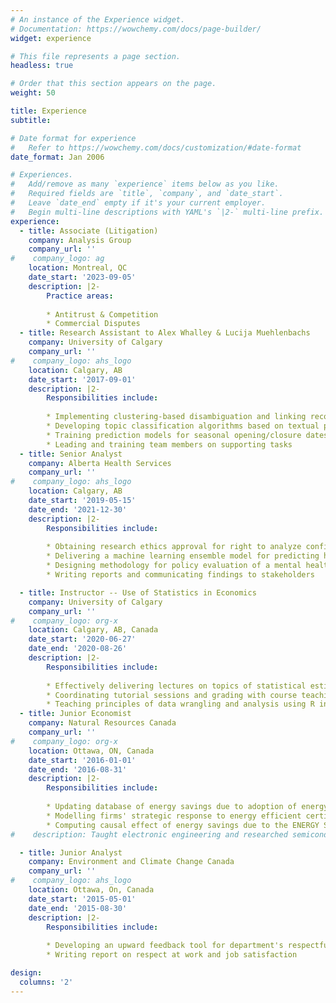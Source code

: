 ```yaml
---
# An instance of the Experience widget.
# Documentation: https://wowchemy.com/docs/page-builder/
widget: experience

# This file represents a page section.
headless: true

# Order that this section appears on the page.
weight: 50

title: Experience
subtitle:

# Date format for experience
#   Refer to https://wowchemy.com/docs/customization/#date-format
date_format: Jan 2006

# Experiences.
#   Add/remove as many `experience` items below as you like.
#   Required fields are `title`, `company`, and `date_start`.
#   Leave `date_end` empty if it's your current employer.
#   Begin multi-line descriptions with YAML's `|2-` multi-line prefix.
experience:
  - title: Associate (Litigation)
    company: Analysis Group
    company_url: ''
#    company_logo: ag
    location: Montreal, QC
    date_start: '2023-09-05'
    description: |2-
        Practice areas:
        
        * Antitrust & Competition
        * Commercial Disputes
  - title: Research Assistant to Alex Whalley & Lucija Muehlenbachs
    company: University of Calgary
    company_url: ''
#    company_logo: ahs_logo
    location: Calgary, AB
    date_start: '2017-09-01'
    description: |2-
        Responsibilities include:
        
        * Implementing clustering-based disambiguation and linking records across big data sets
        * Developing topic classification algorithms based on textual patent data
        * Training prediction models for seasonal opening/closure dates of ice roads in Canada
        * Leading and training team members on supporting tasks
  - title: Senior Analyst
    company: Alberta Health Services
    company_url: ''
#    company_logo: ahs_logo
    location: Calgary, AB
    date_start: '2019-05-15'
    date_end: '2021-12-30'
    description: |2-
        Responsibilities include:
        
        * Obtaining research ethics approval for right to analyze confidential healthcare data
        * Delivering a machine learning ensemble model for predicting hospital visit volumes
        * Designing methodology for policy evaluation of a mental health support program
        * Writing reports and communicating findings to stakeholders

  - title: Instructor -- Use of Statistics in Economics
    company: University of Calgary
    company_url: ''
#    company_logo: org-x
    location: Calgary, AB, Canada
    date_start: '2020-06-27'
    date_end: '2020-08-26'
    description: |2-
        Responsibilities include:
        
        * Effectively delivering lectures on topics of statistical estimation of economic relationships (see student feedback on [RateMyProfessor](https://www.ratemyprofessors.com/professor?tid=2612264))
        * Coordinating tutorial sessions and grading with course teaching assistants
        * Teaching principles of data wrangling and analysis using R in optional coding sessions
  - title: Junior Economist
    company: Natural Resources Canada
    company_url: ''
#    company_logo: org-x
    location: Ottawa, ON, Canada
    date_start: '2016-01-01'
    date_end: '2016-08-31'
    description: |2-
        Responsibilities include:
        
        * Updating database of energy savings due to adoption of energy-efficient appliances
        * Modelling firms' strategic response to energy efficient certifications
        * Computing causal effect of energy savings due to the ENERGY STAR program
#    description: Taught electronic engineering and researched semiconductor physics.

  - title: Junior Analyst
    company: Environment and Climate Change Canada
    company_url: ''
#    company_logo: ahs_logo
    location: Ottawa, On, Canada
    date_start: '2015-05-01'
    date_end: '2015-08-30'
    description: |2-
        Responsibilities include:
        
        * Developing an upward feedback tool for department's respectful workplaces initiative
        * Writing report on respect at work and job satisfaction

design:
  columns: '2'
---
```

